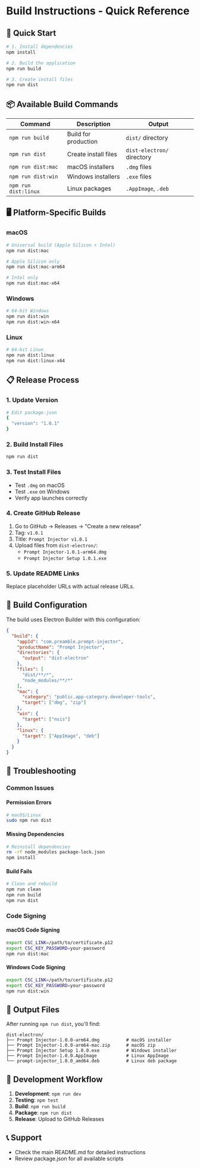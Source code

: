 # Build Instructions - Quick Reference

## 🚀 Quick Start

```bash
# 1. Install dependencies
npm install

# 2. Build the application
npm run build

# 3. Create install files
npm run dist
```

## 📦 Available Build Commands

| Command | Description | Output |
|---------|-------------|---------|
| `npm run build` | Build for production | `dist/` directory |
| `npm run dist` | Create install files | `dist-electron/` directory |
| `npm run dist:mac` | macOS installers | `.dmg` files |
| `npm run dist:win` | Windows installers | `.exe` files |
| `npm run dist:linux` | Linux packages | `.AppImage`, `.deb` |

## 🖥️ Platform-Specific Builds

### macOS
```bash
# Universal build (Apple Silicon + Intel)
npm run dist:mac

# Apple Silicon only
npm run dist:mac-arm64

# Intel only
npm run dist:mac-x64
```

### Windows
```bash
# 64-bit Windows
npm run dist:win
npm run dist:win-x64
```

### Linux
```bash
# 64-bit Linux
npm run dist:linux
npm run dist:linux-x64
```

## 📋 Release Process

### 1. Update Version
```bash
# Edit package.json
{
  "version": "1.0.1"
}
```

### 2. Build Install Files
```bash
npm run dist
```

### 3. Test Install Files
- Test `.dmg` on macOS
- Test `.exe` on Windows
- Verify app launches correctly

### 4. Create GitHub Release
1. Go to GitHub → Releases → "Create a new release"
2. Tag: `v1.0.1`
3. Title: `Prompt Injector v1.0.1`
4. Upload files from `dist-electron/`:
   - `Prompt Injector-1.0.1-arm64.dmg`
   - `Prompt Injector Setup 1.0.1.exe`

### 5. Update README Links
Replace placeholder URLs with actual release URLs.

## 🔧 Build Configuration

The build uses Electron Builder with this configuration:

```json
{
  "build": {
    "appId": "com.preamble.prompt-injector",
    "productName": "Prompt Injector",
    "directories": {
      "output": "dist-electron"
    },
    "files": [
      "dist/**/*",
      "node_modules/**/*"
    ],
    "mac": {
      "category": "public.app-category.developer-tools",
      "target": ["dmg", "zip"]
    },
    "win": {
      "target": ["nsis"]
    },
    "linux": {
      "target": ["AppImage", "deb"]
    }
  }
}
```

## 🚨 Troubleshooting

### Common Issues

#### Permission Errors
```bash
# macOS/Linux
sudo npm run dist
```

#### Missing Dependencies
```bash
# Reinstall dependencies
rm -rf node_modules package-lock.json
npm install
```

#### Build Fails
```bash
# Clean and rebuild
npm run clean
npm run build
npm run dist
```

### Code Signing

#### macOS Code Signing
```bash
export CSC_LINK=/path/to/certificate.p12
export CSC_KEY_PASSWORD=your-password
npm run dist:mac
```

#### Windows Code Signing
```bash
export CSC_LINK=/path/to/certificate.p12
export CSC_KEY_PASSWORD=your-password
npm run dist:win
```

## 📁 Output Files

After running `npm run dist`, you'll find:

```
dist-electron/
├── Prompt Injector-1.0.0-arm64.dmg          # macOS installer
├── Prompt Injector-1.0.0-arm64-mac.zip      # macOS zip
├── Prompt Injector Setup 1.0.0.exe          # Windows installer
├── Prompt Injector-1.0.0.AppImage           # Linux AppImage
└── prompt-injector_1.0.0_amd64.deb          # Linux deb package
```

## 🔄 Development Workflow

1. **Development**: `npm run dev`
2. **Testing**: `npm test`
3. **Build**: `npm run build`
4. **Package**: `npm run dist`
5. **Release**: Upload to GitHub Releases

## 📞 Support

- Check the main README.md for detailed instructions
- Review package.json for all available scripts
